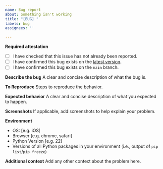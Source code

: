 ```yaml
---
name: Bug report
about: Something isn't working
title: "[BUG] "
labels: bug
assignees: ''

---
```


**Required attestation**
- [ ] I have checked that this issue has not already been reported.
- [ ] I have confirmed this bug exists on the [latest version](https://pypi.org/project/data-morph-ai/).
- [ ] I have confirmed this bug exists on the `main` branch.

**Describe the bug**
A clear and concise description of what the bug is.

**To Reproduce**
Steps to reproduce the behavior.

**Expected behavior**
A clear and concise description of what you expected to happen.

**Screenshots**
If applicable, add screenshots to help explain your problem.

**Environment**
 - OS: [e.g. iOS]
 - Browser [e.g. chrome, safari]
 - Python Version [e.g. 22]
 - Versions of all Python packages in your environment (i.e., output of `pip list`/`pip freeze`)

**Additional context**
Add any other context about the problem here.
